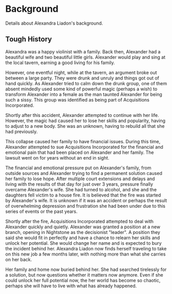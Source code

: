 # Background

Details about Alexandra Liadon's background.


## Tough History

Alexandra was a happy violinist with a family. Back then, Alexander had a
beautiful wife and two beautiful little girls. Alexander would play and sing
at the local tavern, earning a good living for his family.

However, one eventful night, while at the tavern, an argument broke out
between a large party. They were drunk and unruly and things got out of hand
quickly. As Alexander tried to calm down the drunk group, one of them absent
mindedly used some kind of powerful magic (perhaps a wish) to transform
Alexander into a female as the man taunted Alexander for being such a sissy.
This group was identified as being part of Acquisitions Incorporated.


Shortly after this accident, Alexander attempted to continue with her life.
However, the magic had caused her to lose her skills and popularity, having
to adjust to a new body. She was an unknown, having to rebuild all that she
had previously.


This collapse caused her family to have financial issues. During this time,
Alexander attempted to sue Acquisitions Incorporated for the financial and
emotional pain that had been placed on Alexander and her family. The lawsuit
went on for years without an end in sight.


The financial and emotional pressure put on Alexander's family, from outside
sources and Alexander trying to find a permanent solution caused her family to
lose hope. After multiple court extensions and delays and living with the
results of that day for just over 3 years, pressure finally overcame
Alexander's wife. She had turned to alcohol, and she and the daughters fell
victim to a house fire. It is believed that the fire was started by Alexander's
wife. It is unknown if it was an accident or perhaps the result of overwhelming
depression and frustration she had been under due to this series of events or
the past years.


Shortly after the fire, Acquisitions Incorporated attempted to deal with
Alexander quickly and quietly. Alexander was granted a position at a new
branch, opening in Nightstone as the decisionist "leader". A position they
said she would fit in perfectly and have a chance to relearn her skills and
unlock her potential. She would change her name and is expected to bury the
incident behind her. Alexandra Liadon now finds herself traveling to take on
this new job a few months later, with nothing more than what she carries on
her back.


Her family and home now buried behind her. She had searched tirelessly for a
solution, but now questions whether it matters now anymore. Even if she could
unlock her full potential now, the her world has become so chaotic, perhaps she
will have to live with what has already happened.
